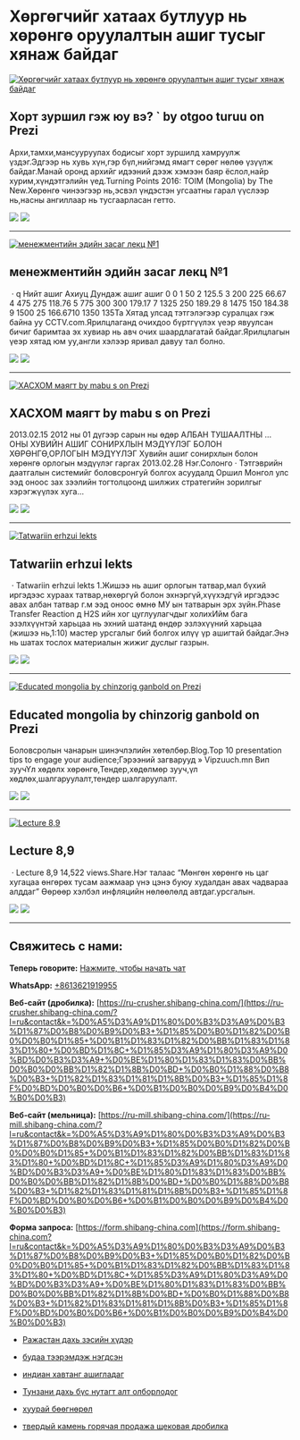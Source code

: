# Хөргөгчийг хатаах бутлуур нь хөрөнгө оруулалтын ашиг тусыг хянаж байдаг

<a href="https://swt.shibang-china.com/?l=ru&img&k=%D0%A5%D3%A9%D1%80%D0%B3%D3%A9%D0%B3%D1%87%D0%B8%D0%B9%D0%B3+%D1%85%D0%B0%D1%82%D0%B0%D0%B0%D1%85+%D0%B1%D1%83%D1%82%D0%BB%D1%83%D1%83%D1%80+%D0%BD%D1%8C+%D1%85%D3%A9%D1%80%D3%A9%D0%BD%D0%B3%D3%A9+%D0%BE%D1%80%D1%83%D1%83%D0%BB%D0%B0%D0%BB%D1%82%D1%8B%D0%BD+%D0%B0%D1%88%D0%B8%D0%B3+%D1%82%D1%83%D1%81%D1%8B%D0%B3+%D1%85%D1%8F%D0%BD%D0%B0%D0%B6+%D0%B1%D0%B0%D0%B9%D0%B4%D0%B0%D0%B3" target="_blank">![Хөргөгчийг хатаах бутлуур нь хөрөнгө оруулалтын ашиг тусыг хянаж байдаг](http://static.shibang-china.com/all-800x300/1531.jpg)</a>

## Хорт зуршил гэж юу вэ? ` by otgoo turuu on Prezi
Архи,тамхи,мансууруулах бодисыг хорт зуршилд хамруулж үздэг.Эдгээр нь хувь хүн,гэр бүл,нийгэмд ямагт сөрөг нөлөө үзүүлж байдаг.Манай оронд архийг идээний дээж хэмээн баяр ёслол,найр хурим,хүндэтгэлийн үед.Turning Points 2016: TOIM (Mongolia) by The New.Хөрөнгө чинээгээр нь,эсвэл үндэстэн угсаатны гарал үүслээр нь,насны ангиллаар нь тусгаарласан гетто.


<a href="https://whatsapp.shibangsoft.com/WhatsApp.php" target="_blank" title="WhatsApp">![](http://static.shibang-china.com/icon/whatsapp.png)</a> <a href="https://swt.shibang-china.com/?l=ru&icon&k=%D0%A5%D3%A9%D1%80%D0%B3%D3%A9%D0%B3%D1%87%D0%B8%D0%B9%D0%B3+%D1%85%D0%B0%D1%82%D0%B0%D0%B0%D1%85+%D0%B1%D1%83%D1%82%D0%BB%D1%83%D1%83%D1%80+%D0%BD%D1%8C+%D1%85%D3%A9%D1%80%D3%A9%D0%BD%D0%B3%D3%A9+%D0%BE%D1%80%D1%83%D1%83%D0%BB%D0%B0%D0%BB%D1%82%D1%8B%D0%BD+%D0%B0%D1%88%D0%B8%D0%B3+%D1%82%D1%83%D1%81%D1%8B%D0%B3+%D1%85%D1%8F%D0%BD%D0%B0%D0%B6+%D0%B1%D0%B0%D0%B9%D0%B4%D0%B0%D0%B3" target="_blank">![](http://static.shibang-china.com/icon/chat-ru.png)</a>

---

<a href="https://swt.shibang-china.com/?l=ru&img&k=%D0%A5%D3%A9%D1%80%D0%B3%D3%A9%D0%B3%D1%87%D0%B8%D0%B9%D0%B3+%D1%85%D0%B0%D1%82%D0%B0%D0%B0%D1%85+%D0%B1%D1%83%D1%82%D0%BB%D1%83%D1%83%D1%80+%D0%BD%D1%8C+%D1%85%D3%A9%D1%80%D3%A9%D0%BD%D0%B3%D3%A9+%D0%BE%D1%80%D1%83%D1%83%D0%BB%D0%B0%D0%BB%D1%82%D1%8B%D0%BD+%D0%B0%D1%88%D0%B8%D0%B3+%D1%82%D1%83%D1%81%D1%8B%D0%B3+%D1%85%D1%8F%D0%BD%D0%B0%D0%B6+%D0%B1%D0%B0%D0%B9%D0%B4%D0%B0%D0%B3" target="_blank">![менежментийн эдийн засаг лекц №1](http://static.shibang-china.com/all-800x300/234.jpg)</a>

## менежментийн эдийн засаг лекц №1
&nbsp;&#0183;&#32;q Нийт ашиг Ахиуц Дундаж ашиг ашиг 0 0 1 50 2 125.5 3 200 225 66.67 4 475 275 118.76 5 775 300 300 179.17 7 1325 250 189.29 8 1475 150 184.38 9 1500 25 166.6710 1350 135Та Хятад улсад тэтгэлэгээр суралцах гэж байна уу CCTV.com.Ярилцлаганд очихдоо бүртгүүлэх үеэр явуулсан бичиг баримтаа эх хувиар нь авч очих шаардлагатай байдаг.Ярилцлагын үеэр хятад юм уу,англи хэлээр яривал давуу тал болно.


<a href="https://whatsapp.shibangsoft.com/WhatsApp.php" target="_blank" title="WhatsApp">![](http://static.shibang-china.com/icon/whatsapp.png)</a> <a href="https://swt.shibang-china.com/?l=ru&icon&k=%D0%A5%D3%A9%D1%80%D0%B3%D3%A9%D0%B3%D1%87%D0%B8%D0%B9%D0%B3+%D1%85%D0%B0%D1%82%D0%B0%D0%B0%D1%85+%D0%B1%D1%83%D1%82%D0%BB%D1%83%D1%83%D1%80+%D0%BD%D1%8C+%D1%85%D3%A9%D1%80%D3%A9%D0%BD%D0%B3%D3%A9+%D0%BE%D1%80%D1%83%D1%83%D0%BB%D0%B0%D0%BB%D1%82%D1%8B%D0%BD+%D0%B0%D1%88%D0%B8%D0%B3+%D1%82%D1%83%D1%81%D1%8B%D0%B3+%D1%85%D1%8F%D0%BD%D0%B0%D0%B6+%D0%B1%D0%B0%D0%B9%D0%B4%D0%B0%D0%B3" target="_blank">![](http://static.shibang-china.com/icon/chat-ru.png)</a>

---

<a href="https://swt.shibang-china.com/?l=ru&img&k=%D0%A5%D3%A9%D1%80%D0%B3%D3%A9%D0%B3%D1%87%D0%B8%D0%B9%D0%B3+%D1%85%D0%B0%D1%82%D0%B0%D0%B0%D1%85+%D0%B1%D1%83%D1%82%D0%BB%D1%83%D1%83%D1%80+%D0%BD%D1%8C+%D1%85%D3%A9%D1%80%D3%A9%D0%BD%D0%B3%D3%A9+%D0%BE%D1%80%D1%83%D1%83%D0%BB%D0%B0%D0%BB%D1%82%D1%8B%D0%BD+%D0%B0%D1%88%D0%B8%D0%B3+%D1%82%D1%83%D1%81%D1%8B%D0%B3+%D1%85%D1%8F%D0%BD%D0%B0%D0%B6+%D0%B1%D0%B0%D0%B9%D0%B4%D0%B0%D0%B3" target="_blank">![ХАСХОМ маягт by mabu s on Prezi](http://static.shibang-china.com/all-800x300/1271.jpg)</a>

## ХАСХОМ маягт by mabu s on Prezi
2013.02.15 2012 ны 01 дүгээр сарын ны өдөр АЛБАН ТУШААЛТНЫ … ОНЫ ХУВИЙН АШИГ СОНИРХЛЫН МЭДҮҮЛЭГ БОЛОН ХӨРӨНГӨ,ОРЛОГЫН МЭДҮҮЛЭГ Хувийн ашиг сонирхлын болон хөрөнгө орлогын мэдүүлэг гаргах 2013.02.28 Нэг.Солонго&nbsp;&#0183;&#32;Тэтгэврийн даатгалын системийг боловсронгуй болгох асуудалд Оршил Монгол улс ээд оноос зах зээлийн тогтолцоонд шилжих стратегийн зорилгыг хэрэгжүүлэх хуга…


<a href="https://whatsapp.shibangsoft.com/WhatsApp.php" target="_blank" title="WhatsApp">![](http://static.shibang-china.com/icon/whatsapp.png)</a> <a href="https://swt.shibang-china.com/?l=ru&icon&k=%D0%A5%D3%A9%D1%80%D0%B3%D3%A9%D0%B3%D1%87%D0%B8%D0%B9%D0%B3+%D1%85%D0%B0%D1%82%D0%B0%D0%B0%D1%85+%D0%B1%D1%83%D1%82%D0%BB%D1%83%D1%83%D1%80+%D0%BD%D1%8C+%D1%85%D3%A9%D1%80%D3%A9%D0%BD%D0%B3%D3%A9+%D0%BE%D1%80%D1%83%D1%83%D0%BB%D0%B0%D0%BB%D1%82%D1%8B%D0%BD+%D0%B0%D1%88%D0%B8%D0%B3+%D1%82%D1%83%D1%81%D1%8B%D0%B3+%D1%85%D1%8F%D0%BD%D0%B0%D0%B6+%D0%B1%D0%B0%D0%B9%D0%B4%D0%B0%D0%B3" target="_blank">![](http://static.shibang-china.com/icon/chat-ru.png)</a>

---

<a href="https://swt.shibang-china.com/?l=ru&img&k=%D0%A5%D3%A9%D1%80%D0%B3%D3%A9%D0%B3%D1%87%D0%B8%D0%B9%D0%B3+%D1%85%D0%B0%D1%82%D0%B0%D0%B0%D1%85+%D0%B1%D1%83%D1%82%D0%BB%D1%83%D1%83%D1%80+%D0%BD%D1%8C+%D1%85%D3%A9%D1%80%D3%A9%D0%BD%D0%B3%D3%A9+%D0%BE%D1%80%D1%83%D1%83%D0%BB%D0%B0%D0%BB%D1%82%D1%8B%D0%BD+%D0%B0%D1%88%D0%B8%D0%B3+%D1%82%D1%83%D1%81%D1%8B%D0%B3+%D1%85%D1%8F%D0%BD%D0%B0%D0%B6+%D0%B1%D0%B0%D0%B9%D0%B4%D0%B0%D0%B3" target="_blank">![Tatwariin erhzui lekts](http://static.shibang-china.com/all-800x300/1429.jpg)</a>

## Tatwariin erhzui lekts
&nbsp;&#0183;&#32;Tatwariin erhzui lekts 1.Жишээ нь ашиг орлогын татвар,мал бүхий иргэдээс хураах татвар,нөхөргүй болон эхнэргүй,хүүхэдгүй иргэдээс авах албан татвар г.м ээд оноос өмнө МУ ын татварын эрх зүйн.Phase Transfer Reaction д H2S ийн хог цуглуулагчдыг холихИйм бага эзэлхүүнтэй харьцаа нь эхний шатанд өндөр эзлэхүүний харьцаа (жишээ нь,1:10) мастер урсгалыг бий болгох илүү үр ашигтай байдаг.Энэ нь шатах тослох материалын жижиг дуслыг газрын.


<a href="https://whatsapp.shibangsoft.com/WhatsApp.php" target="_blank" title="WhatsApp">![](http://static.shibang-china.com/icon/whatsapp.png)</a> <a href="https://swt.shibang-china.com/?l=ru&icon&k=%D0%A5%D3%A9%D1%80%D0%B3%D3%A9%D0%B3%D1%87%D0%B8%D0%B9%D0%B3+%D1%85%D0%B0%D1%82%D0%B0%D0%B0%D1%85+%D0%B1%D1%83%D1%82%D0%BB%D1%83%D1%83%D1%80+%D0%BD%D1%8C+%D1%85%D3%A9%D1%80%D3%A9%D0%BD%D0%B3%D3%A9+%D0%BE%D1%80%D1%83%D1%83%D0%BB%D0%B0%D0%BB%D1%82%D1%8B%D0%BD+%D0%B0%D1%88%D0%B8%D0%B3+%D1%82%D1%83%D1%81%D1%8B%D0%B3+%D1%85%D1%8F%D0%BD%D0%B0%D0%B6+%D0%B1%D0%B0%D0%B9%D0%B4%D0%B0%D0%B3" target="_blank">![](http://static.shibang-china.com/icon/chat-ru.png)</a>

---

<a href="https://swt.shibang-china.com/?l=ru&img&k=%D0%A5%D3%A9%D1%80%D0%B3%D3%A9%D0%B3%D1%87%D0%B8%D0%B9%D0%B3+%D1%85%D0%B0%D1%82%D0%B0%D0%B0%D1%85+%D0%B1%D1%83%D1%82%D0%BB%D1%83%D1%83%D1%80+%D0%BD%D1%8C+%D1%85%D3%A9%D1%80%D3%A9%D0%BD%D0%B3%D3%A9+%D0%BE%D1%80%D1%83%D1%83%D0%BB%D0%B0%D0%BB%D1%82%D1%8B%D0%BD+%D0%B0%D1%88%D0%B8%D0%B3+%D1%82%D1%83%D1%81%D1%8B%D0%B3+%D1%85%D1%8F%D0%BD%D0%B0%D0%B6+%D0%B1%D0%B0%D0%B9%D0%B4%D0%B0%D0%B3" target="_blank">![Educated mongolia by chinzorig ganbold on Prezi](http://static.shibang-china.com/all-800x300/545.jpg)</a>

## Educated mongolia by chinzorig ganbold on Prezi
Боловсролын чанарын шинэчлэлийн хөтөлбөр.Blog.Top 10 presentation tips to engage your audience;Гэрээний загварууд &#187; Vipzuuch.mn Вип зуучҮл хөдөлх хөрөнгө,Тендер,хөдөлмөр зууч,үл хөдлөх,шалгаруулалт,тендер шалгаруулалт.


<a href="https://whatsapp.shibangsoft.com/WhatsApp.php" target="_blank" title="WhatsApp">![](http://static.shibang-china.com/icon/whatsapp.png)</a> <a href="https://swt.shibang-china.com/?l=ru&icon&k=%D0%A5%D3%A9%D1%80%D0%B3%D3%A9%D0%B3%D1%87%D0%B8%D0%B9%D0%B3+%D1%85%D0%B0%D1%82%D0%B0%D0%B0%D1%85+%D0%B1%D1%83%D1%82%D0%BB%D1%83%D1%83%D1%80+%D0%BD%D1%8C+%D1%85%D3%A9%D1%80%D3%A9%D0%BD%D0%B3%D3%A9+%D0%BE%D1%80%D1%83%D1%83%D0%BB%D0%B0%D0%BB%D1%82%D1%8B%D0%BD+%D0%B0%D1%88%D0%B8%D0%B3+%D1%82%D1%83%D1%81%D1%8B%D0%B3+%D1%85%D1%8F%D0%BD%D0%B0%D0%B6+%D0%B1%D0%B0%D0%B9%D0%B4%D0%B0%D0%B3" target="_blank">![](http://static.shibang-china.com/icon/chat-ru.png)</a>

---

<a href="https://swt.shibang-china.com/?l=ru&img&k=%D0%A5%D3%A9%D1%80%D0%B3%D3%A9%D0%B3%D1%87%D0%B8%D0%B9%D0%B3+%D1%85%D0%B0%D1%82%D0%B0%D0%B0%D1%85+%D0%B1%D1%83%D1%82%D0%BB%D1%83%D1%83%D1%80+%D0%BD%D1%8C+%D1%85%D3%A9%D1%80%D3%A9%D0%BD%D0%B3%D3%A9+%D0%BE%D1%80%D1%83%D1%83%D0%BB%D0%B0%D0%BB%D1%82%D1%8B%D0%BD+%D0%B0%D1%88%D0%B8%D0%B3+%D1%82%D1%83%D1%81%D1%8B%D0%B3+%D1%85%D1%8F%D0%BD%D0%B0%D0%B6+%D0%B1%D0%B0%D0%B9%D0%B4%D0%B0%D0%B3" target="_blank">![Lecture 8,9](http://static.shibang-china.com/all-800x300/542.jpg)</a>

## Lecture 8,9
&nbsp;&#0183;&#32;Lecture 8,9 14,522 views.Share.Нэг талаас “Мөнгөн хөрөнгө нь цаг хугацаа өнгөрөх тусам аажмаар үнэ цэнэ буюу худалдан авах чадвараа алддаг” Өөрөөр хэлбэл инфляцийн нөлөөлөлд автдаг.урсгалын.

<a href="https://whatsapp.shibangsoft.com/WhatsApp.php" target="_blank" title="WhatsApp">![](http://static.shibang-china.com/icon/whatsapp.png)</a> <a href="https://swt.shibang-china.com/?l=ru&icon&k=%D0%A5%D3%A9%D1%80%D0%B3%D3%A9%D0%B3%D1%87%D0%B8%D0%B9%D0%B3+%D1%85%D0%B0%D1%82%D0%B0%D0%B0%D1%85+%D0%B1%D1%83%D1%82%D0%BB%D1%83%D1%83%D1%80+%D0%BD%D1%8C+%D1%85%D3%A9%D1%80%D3%A9%D0%BD%D0%B3%D3%A9+%D0%BE%D1%80%D1%83%D1%83%D0%BB%D0%B0%D0%BB%D1%82%D1%8B%D0%BD+%D0%B0%D1%88%D0%B8%D0%B3+%D1%82%D1%83%D1%81%D1%8B%D0%B3+%D1%85%D1%8F%D0%BD%D0%B0%D0%B6+%D0%B1%D0%B0%D0%B9%D0%B4%D0%B0%D0%B3" target="_blank">![](http://static.shibang-china.com/icon/chat-ru.png)</a>

---
## Свяжитесь с нами:

**Теперь говорите:** [Нажмите, чтобы начать чат](https://swt.shibang-china.com?l=ru&contact&k=%D0%A5%D3%A9%D1%80%D0%B3%D3%A9%D0%B3%D1%87%D0%B8%D0%B9%D0%B3+%D1%85%D0%B0%D1%82%D0%B0%D0%B0%D1%85+%D0%B1%D1%83%D1%82%D0%BB%D1%83%D1%83%D1%80+%D0%BD%D1%8C+%D1%85%D3%A9%D1%80%D3%A9%D0%BD%D0%B3%D3%A9+%D0%BE%D1%80%D1%83%D1%83%D0%BB%D0%B0%D0%BB%D1%82%D1%8B%D0%BD+%D0%B0%D1%88%D0%B8%D0%B3+%D1%82%D1%83%D1%81%D1%8B%D0%B3+%D1%85%D1%8F%D0%BD%D0%B0%D0%B6+%D0%B1%D0%B0%D0%B9%D0%B4%D0%B0%D0%B3)

**WhatsApp:**  [+8613621919955](https://whatsapp.shibangsoft.com/WhatsApp.php)

**Веб-сайт (дробилка):** [https://ru-crusher.shibang-china.com/](https://ru-crusher.shibang-china.com/?l=ru&contact&k=%D0%A5%D3%A9%D1%80%D0%B3%D3%A9%D0%B3%D1%87%D0%B8%D0%B9%D0%B3+%D1%85%D0%B0%D1%82%D0%B0%D0%B0%D1%85+%D0%B1%D1%83%D1%82%D0%BB%D1%83%D1%83%D1%80+%D0%BD%D1%8C+%D1%85%D3%A9%D1%80%D3%A9%D0%BD%D0%B3%D3%A9+%D0%BE%D1%80%D1%83%D1%83%D0%BB%D0%B0%D0%BB%D1%82%D1%8B%D0%BD+%D0%B0%D1%88%D0%B8%D0%B3+%D1%82%D1%83%D1%81%D1%8B%D0%B3+%D1%85%D1%8F%D0%BD%D0%B0%D0%B6+%D0%B1%D0%B0%D0%B9%D0%B4%D0%B0%D0%B3)

**Веб-сайт (мельница):** [https://ru-mill.shibang-china.com/](https://ru-mill.shibang-china.com/?l=ru&contact&k=%D0%A5%D3%A9%D1%80%D0%B3%D3%A9%D0%B3%D1%87%D0%B8%D0%B9%D0%B3+%D1%85%D0%B0%D1%82%D0%B0%D0%B0%D1%85+%D0%B1%D1%83%D1%82%D0%BB%D1%83%D1%83%D1%80+%D0%BD%D1%8C+%D1%85%D3%A9%D1%80%D3%A9%D0%BD%D0%B3%D3%A9+%D0%BE%D1%80%D1%83%D1%83%D0%BB%D0%B0%D0%BB%D1%82%D1%8B%D0%BD+%D0%B0%D1%88%D0%B8%D0%B3+%D1%82%D1%83%D1%81%D1%8B%D0%B3+%D1%85%D1%8F%D0%BD%D0%B0%D0%B6+%D0%B1%D0%B0%D0%B9%D0%B4%D0%B0%D0%B3)

**Форма запроса:** [https://form.shibang-china.com](https://form.shibang-china.com?l=ru&contact&k=%D0%A5%D3%A9%D1%80%D0%B3%D3%A9%D0%B3%D1%87%D0%B8%D0%B9%D0%B3+%D1%85%D0%B0%D1%82%D0%B0%D0%B0%D1%85+%D0%B1%D1%83%D1%82%D0%BB%D1%83%D1%83%D1%80+%D0%BD%D1%8C+%D1%85%D3%A9%D1%80%D3%A9%D0%BD%D0%B3%D3%A9+%D0%BE%D1%80%D1%83%D1%83%D0%BB%D0%B0%D0%BB%D1%82%D1%8B%D0%BD+%D0%B0%D1%88%D0%B8%D0%B3+%D1%82%D1%83%D1%81%D1%8B%D0%B3+%D1%85%D1%8F%D0%BD%D0%B0%D0%B6+%D0%B1%D0%B0%D0%B9%D0%B4%D0%B0%D0%B3)

* [Ражастан дахь зэсийн хүдэр](../127/%D0%A0%D0%B0%D0%B6%D0%B0%D1%81%D1%82%D0%B0%D0%BD%20%D0%B4%D0%B0%D1%85%D1%8C%20%D0%B7%D1%8D%D1%81%D0%B8%D0%B9%D0%BD%20%D1%85%D2%AF%D0%B4%D1%8D%D1%80.md)

* [будаа тээрэмдэж нэгдсэн](../126/%D0%B1%D1%83%D0%B4%D0%B0%D0%B0%20%D1%82%D1%8D%D1%8D%D1%80%D1%8D%D0%BC%D0%B4%D1%8D%D0%B6%20%D0%BD%D1%8D%D0%B3%D0%B4%D1%81%D1%8D%D0%BD.md)

* [индиан хавтанг ашигладаг](../127/%D0%B8%D0%BD%D0%B4%D0%B8%D0%B0%D0%BD%20%D1%85%D0%B0%D0%B2%D1%82%D0%B0%D0%BD%D0%B3%20%D0%B0%D1%88%D0%B8%D0%B3%D0%BB%D0%B0%D0%B4%D0%B0%D0%B3.md)

* [Тунзани дахь бүс нутагт алт олборлодог](../127/%D0%A2%D1%83%D0%BD%D0%B7%D0%B0%D0%BD%D0%B8%20%D0%B4%D0%B0%D1%85%D1%8C%20%D0%B1%D2%AF%D1%81%20%D0%BD%D1%83%D1%82%D0%B0%D0%B3%D1%82%20%D0%B0%D0%BB%D1%82%20%D0%BE%D0%BB%D0%B1%D0%BE%D1%80%D0%BB%D0%BE%D0%B4%D0%BE%D0%B3.md)

* [хуурай бөөгнөрөл](../130/%D1%85%D1%83%D1%83%D1%80%D0%B0%D0%B9%20%D0%B1%D3%A9%D3%A9%D0%B3%D0%BD%D3%A9%D1%80%D3%A9%D0%BB.md)

* [твердый камень горячая продажа щековая дробилка](../126/%D1%82%D0%B2%D0%B5%D1%80%D0%B4%D1%8B%D0%B9%20%D0%BA%D0%B0%D0%BC%D0%B5%D0%BD%D1%8C%20%D0%B3%D0%BE%D1%80%D1%8F%D1%87%D0%B0%D1%8F%20%D0%BF%D1%80%D0%BE%D0%B4%D0%B0%D0%B6%D0%B0%20%D1%89%D0%B5%D0%BA%D0%BE%D0%B2%D0%B0%D1%8F%20%D0%B4%D1%80%D0%BE%D0%B1%D0%B8%D0%BB%D0%BA%D0%B0.md)